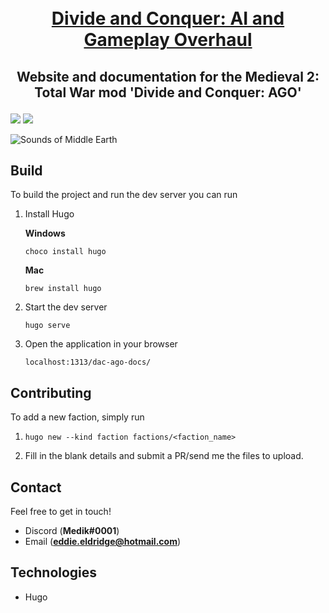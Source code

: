 
<h1 align="center">
  <br>
  <a href="https://eddieeldridge.github.io/dac-ago-docs/">Divide and Conquer: AI and Gameplay Overhaul</a>
</h1>

<h2 align="center">
  <p>Website and documentation for the Medieval 2: Total War mod 'Divide and Conquer: AGO'</p>
</h1>

![](https://img.shields.io/github/commit-activity/w/EddieEldridge/dac-ago-docs?style=for-the-badge)
![](https://img.shields.io/github/issues/EddieEldridge/dac-ago-docs?style=for-the-badge)

![Sounds of Middle Earth](https://user-images.githubusercontent.com/22448079/179321665-c903cf16-3486-4eb2-979c-4f2e2130339c.png)

## Build

To build the project and run the dev server you can run

1. Install Hugo

    **Windows**

    ```choco install hugo```

    **Mac**

    ```brew install hugo```

2. Start the dev server

    ```hugo serve```

3. Open the application in your browser

    ```localhost:1313/dac-ago-docs/```

## Contributing

To add a new faction, simply run

1. `hugo new --kind faction factions/<faction_name>`

2. Fill in the blank details and submit a PR/send me the files to upload.

## Contact

 Feel free to get in touch!

- Discord (**Medik#0001**)
- Email (**eddie.eldridge@hotmail.com**)

## Technologies

- Hugo
